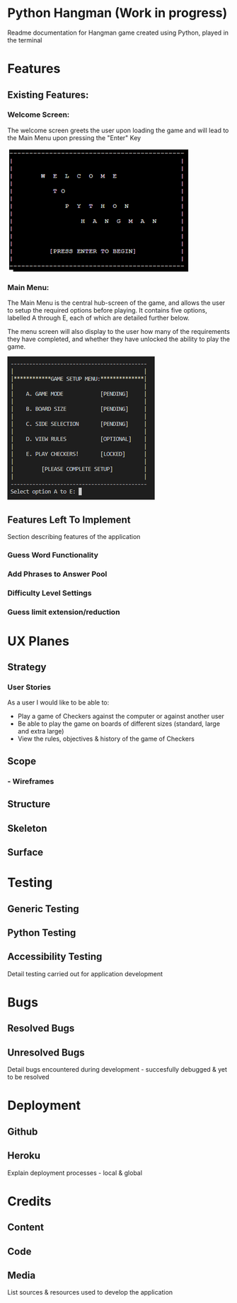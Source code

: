 # Python Hangman (Work in progress)

Readme documentation for Hangman game created using Python, played in the terminal



# Features
## Existing Features:
### Welcome Screen:
The welcome screen greets the user upon loading the game and will lead to the Main Menu upon pressing the "Enter" Key

![Intro Screen](readme/images/hangman/welcome-screen.png)

### Main Menu:
The Main Menu is the central hub-screen of the game, and allows the user to setup the required options before playing. It contains five options, labelled A through E, each of which are detailed further below.

The menu screen will also display to the user how many of the requirements they have completed, and whether they have unlocked the ability to play the game.

![Intro Screen](readme/images/setupmenu.png)


## Features Left To Implement
Section describing features of the application

### Guess Word Functionality
### Add Phrases to Answer Pool 
### Difficulty Level Settings
### Guess limit extension/reduction

# UX Planes
## Strategy
### User Stories
As a user I would like to be able to:
- Play a game of Checkers against the computer or against another user
- Be able to play the game on boards of different sizes (standard, large and extra large)
- View the rules, objectives & history of the game of Checkers 
 
## Scope
### - Wireframes
## Structure
## Skeleton
## Surface


# Testing
## Generic Testing
## Python Testing
## Accessibility Testing
Detail testing carried out for application development
# Bugs
## Resolved Bugs
## Unresolved Bugs
Detail bugs encountered during development - succesfully debugged & yet to be resolved
# Deployment
## Github
## Heroku
Explain deployment processes - local & global
# Credits
## Content
## Code
## Media
List sources & resources used to develop the application 